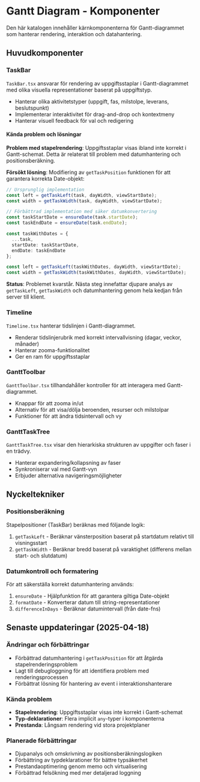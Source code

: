 # Gantt Diagram - Komponenter

Den här katalogen innehåller kärnkomponenterna för Gantt-diagrammet som hanterar rendering, interaktion och datahantering.

## Huvudkomponenter

### TaskBar

`TaskBar.tsx` ansvarar för rendering av uppgiftsstaplar i Gantt-diagrammet med olika visuella representationer baserat på uppgiftstyp.

- Hanterar olika aktivitetstyper (uppgift, fas, milstolpe, leverans, beslutspunkt)
- Implementerar interaktivitet för drag-and-drop och kontextmeny
- Hanterar visuell feedback för val och redigering

#### Kända problem och lösningar

**Problem med stapelrendering**: Uppgiftsstaplar visas ibland inte korrekt i Gantt-schemat. Detta är relaterat till problem med datumhantering och positionsberäkning.

**Försökt lösning**: Modifiering av `getTaskPosition` funktionen för att garantera korrekta Date-objekt:

```typescript
// Ursprunglig implementation
const left = getTaskLeft(task, dayWidth, viewStartDate);
const width = getTaskWidth(task, dayWidth, viewStartDate);

// Förbättrad implementation med säker datumkonvertering
const taskStartDate = ensureDate(task.startDate);
const taskEndDate = ensureDate(task.endDate);

const taskWithDates = {
  ...task,
  startDate: taskStartDate,
  endDate: taskEndDate
};

const left = getTaskLeft(taskWithDates, dayWidth, viewStartDate);
const width = getTaskWidth(taskWithDates, dayWidth, viewStartDate);
```

**Status**: Problemet kvarstår. Nästa steg innefattar djupare analys av `getTaskLeft`, `getTaskWidth` och datumhantering genom hela kedjan från server till klient.

### Timeline

`Timeline.tsx` hanterar tidslinjen i Gantt-diagrammet.

- Renderar tidslinjerubrik med korrekt intervallvisning (dagar, veckor, månader)
- Hanterar zooma-funktionalitet
- Ger en ram för uppgiftsstaplar

### GanttToolbar

`GanttToolbar.tsx` tillhandahåller kontroller för att interagera med Gantt-diagrammet.

- Knappar för att zooma in/ut
- Alternativ för att visa/dölja beroenden, resurser och milstolpar
- Funktioner för att ändra tidsintervall och vy

### GanttTaskTree

`GanttTaskTree.tsx` visar den hierarkiska strukturen av uppgifter och faser i en trädvy.

- Hanterar expandering/kollapsning av faser
- Synkroniserar val med Gantt-vyn
- Erbjuder alternativa navigeringsmöjligheter

## Nyckeltekniker

### Positionsberäkning

Stapelpositioner (TaskBar) beräknas med följande logik:

1. `getTaskLeft` - Beräknar vänsterposition baserat på startdatum relativt till visningsstart
2. `getTaskWidth` - Beräknar bredd baserat på varaktighet (differens mellan start- och slutdatum)

### Datumkontroll och formatering

För att säkerställa korrekt datumhantering används:

1. `ensureDate` - Hjälpfunktion för att garantera giltiga Date-objekt
2. `formatDate` - Konverterar datum till string-representationer
3. `differenceInDays` - Beräknar datumintervall (från date-fns)

## Senaste uppdateringar (2025-04-18)

### Ändringar och förbättringar
- Förbättrad datumhantering i `getTaskPosition` för att åtgärda stapelrenderingsproblem
- Lagt till debugloggning för att identifiera problem med renderingsprocessen
- Förbättrat lösning för hantering av event i interaktionshanterare

### Kända problem
- **Stapelrendering**: Uppgiftsstaplar visas inte korrekt i Gantt-schemat
- **Typ-deklarationer**: Flera implicit `any`-typer i komponenterna
- **Prestanda**: Långsam rendering vid stora projektplaner

### Planerade förbättringar
- Djupanalys och omskrivning av positionsberäkningslogiken
- Förbättring av typdeklarationer för bättre typsäkerhet
- Prestandaoptimering genom memo och virtualisering
- Förbättrad felsökning med mer detaljerad loggning 